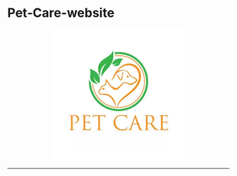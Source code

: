 # Pet-Care-website

<div align="center">
  <img src="https://github.com/MeghanaNuwanthi/Pet-Care-website/blob/main/Petcare.jpg" alt="PetCare" width="300">
</div>

---
